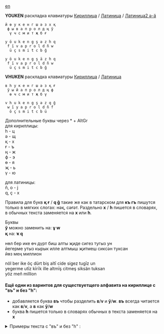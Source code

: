 [en](https://github.com/2k1dmg/cta/blob/main/Tatar/Tatar.md)

**YOUKEN** раскладка клавиатуры [Кириллица](https://raw.githubusercontent.com/2k1dmg/cta/main/Tatar/TtYOUKEN.klc) / [Латиница](https://raw.githubusercontent.com/2k1dmg/cta/main/Tatar/TtYOUKEN_LAT.klc) / [Латиница2 ə-ä](https://raw.githubusercontent.com/2k1dmg/cta/main/Tatar/TtYOUKEN_LAT2.klc)
```
й ө у к е н г ш ә з x қ
 ф ы в а п р о л д ң ў
  ү ч с м и т җ б ғ

y ö u k e n g ş ə z h q
 f ī v a p r o l d ñ w
  ü ç s m i t c b ğ

y ö u k e n g ş ä z h q
 f ī v a p r o l d ñ w
  ü ç s m i t c b ğ
```

**VHUKEN** раскладка клавиатуры [Кириллица](https://raw.githubusercontent.com/2k1dmg/cta/main/Tatar/TtVHUKEN.klc) / [Латиница](https://raw.githubusercontent.com/2k1dmg/cta/main/Tatar/TtVHUKEN_LAT.klc)
```
в һ у к е н г ш ә з қ ғ
 ў ы й а п р о л д ң ф
  ө ч с м и т җ б ү

v h u k e n g ş ə z q ğ
 w ī y a p r o l d ñ f
  ö ç s m i t c b ü
```
Дополнительные буквы через * + AltGr  
для кириллицы:  
һ - ц  
ә - щ  
қ - х  
ғ - ъ  
ң - ж  
ф - э  
ө - я  
җ - ь  
ү - ю

для латиницы:  
ñ, o - j  
q, ç - x

Правила для букв **қ ғ** / **q ğ** такие же как в татарском для **къ гъ** пишутся только в мягких слогах: нәқ, сәғәт. Раздельно **х** / **һ** пишется в словарях, в обычных текста заменяется на **х** или **һ**.

Буквы  
**ў** можно заменить на: **ұ ԝ**  
**қ** на: **ҡ ԛ**

нөл бер ике өч дүрт биш алты җиде сигез тугыз ун  
йегерме утыз кырык илле алтмыш җитмеш сиксән туксан  
йөз мең миллион  

nöl ber ike öç dürt biş altī cide sigez tugīz un  
yegerme utīz kīrīk ille altmīş citmeş siksän tuksan  
yöz meñ million

#### Ещё одни из варинтов для существуетщего алфавита на кириллице c "въ" и без "һ":
- добавляется буква **въ** чтобы разделить **в**/**v** и **ў**/**w**. **въ** всегда читается как **в**/**v**, а **в** как **ў**/**w**
- буква **һ** пишется только в словарях обычных в текста заменяется на **х**
<details> 
  <summary>Примеры текста с "въ" и без "һ" :</summary>

Татар әлифбасы (tat. lat. Tatar əlifbasī) — татар теленең язылышында кулланыла торган әлифба. Татарлар берничә әлифба кулланган: иң борынгысы — төрки рун язуы, X йөздән 1927 елга кадәр — гарәп язуында, 1928—1939 елларда — латин графикасы, аннан соң — кириллица.

Татар әлифбасы нигезендә борынгы хәм гаять бай әдәби мирас тупланган. Сакланып калган әдәби ядкарьләрдән иң борынгысы — XIII гасырда иске татар телендә язылган Кол Галинең «Кыйссаи Йосыф» дастаны. Татар телендәге кулъязма мирас берничә дистә мең данә санала. Татарча китап басу башланганнан алып (XVIII гасыр ахырыннан) 1917 елга кадәр гарәп графикасында татарча якынча 15 мең исемдә 50 млн данә китап чыккан.


Латин графикасында чыккан «Әлифба». Авъторлар: Р. Вәлитовъа, С. Вагыйзовъ
.

1905 елдан башлап совъет чоры башланганчы, Русиядә ел саен якынча 20 исемдә татар газета хәм журналлары нәшер ителүе билгеле (барлыгы — 100 дән артык). Илдә руслардан кала татарлар төсле бай мәдәни мираска ия башка халык булмаган.

XIX гасырның икенче яртысыннан киң халык массаларына бик үк аңлашылып бетмәгән иске татар (төрки) әдәби теле урынына Идел буенда таралган диалектларга нигезләнгән яңа — бүгенге милли әдәби тел формалаша башлый. Бу процесс 1910 елларга төгәлләнеп, милли әдәби тел иҗтимагый тормышта төп урынны ала. Шунысын да искәртеп китү мөхим: ревъолюциягә кадәр гомуммилли әдәби телгә чикләнгән сандагы милләтләр генә күчкән[1].
	
</details>

